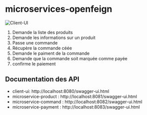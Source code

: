 # microservices-openfeign

![Client-UI](https://github.com/kBenalla/microservices-openfeign/assets/148463259/a78f8a0c-b725-40e2-b3be-cdb00d744853)


1) Demande la liste des produits
2) Demande les informations sur un produit
3) Passe une commande
4) Récupère la commande céée
5) Demande le paiment de la commande
6) Demande que la commande soit marquée comme payée
7) confirme le paiement


## Documentation des API

- client-ui: http://localhost:8080/swagger-ui.html
- microservice-product : http://localhost:8081/swagger-ui.html
- microservice-command : http://localhost:8082/swagger-ui.html
- microservice-payment : http://localhost:8083/swagger-ui.html
